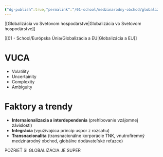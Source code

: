 ```yaml
---
{"dg-publish":true,"permalink":"/01-school/medzinarodny-obchod/globalizacia-v-ramci-medzinardneho-podnikania/","tags":["year2","winterSemester","uniMO"]}
---
```


[[Globalizácia vo Svetovom hospodárstve\|Globalizácia vo Svetovom hospodárstve]]

[[01 - School/Európska Únia/Globalizácia a EU\|Globalizácia a EU]]

# VUCA
- Volatility
- Uncertainity
- Complexity
- Ambiguity

# Faktory a trendy
- **Internaionalizacia a interdependenia** (prehlbovanie vzájomnej závislosti)
- **Integrácia** (využívajúca princíp uspor z rozsahu)
- **Transnacionalita** (transnacionálne korporácie TNK, vnutrofiremný medzinárodný obchod, globálne dodávateľské reťazce)

POZRIEŤ SI GLOBALIZÁCIA JE SUPER